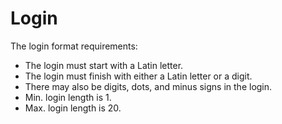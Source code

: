 Login
============

The login format requirements:

* The login must start with a Latin letter.
* The login must finish with either a Latin letter or a digit.
* There may also be digits, dots, and minus signs in the login.
* Min. login length is 1.
* Max. login length is 20.
